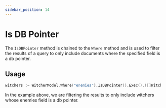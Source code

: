 ```yaml
---
sidebar_position: 14
---
```


# Is DB Pointer

The `IsDBPointer` method is chained to the `Where` method and is used to filter the results of a query to only include documents where the specified field is a db pointer.

## Usage

```go
witchers := WitcherModel.Where("enemies").IsDBPointer().Exec().([]Witcher)
```

In the example above, we are filtering the results to only include witchers whose enemies field is a db pointer.

